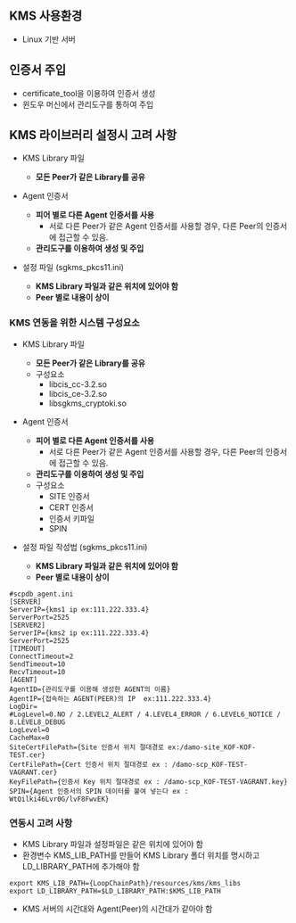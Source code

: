 ## KMS 사용환경
* Linux 기반 서버

## 인증서 주입
* certificate_tool을 이용하여 인증서 생성
* 윈도우 머신에서 관리도구를 통하여 주입

## KMS 라이브러리 설정시 고려 사항

* KMS Library 파일
    * **모든 Peer가 같은 Library를 공유**

* Agent 인증서
    * **피어 별로 다른 Agent 인증서를 사용**
        * 서로 다른 Peer가 같은 Agent 인증서를 사용할 경우, 다른 Peer의 인증서에 접근할 수 있음.
    * **관리도구를 이용하여 생성 및 주입**

* 설정 파일 (sgkms_pkcs11.ini)
    * **KMS Library 파일과 같은 위치에 있어야 함**
    * **Peer 별로 내용이 상이**


### KMS 연동을 위한 시스템 구성요소
* KMS Library 파일
    * **모든 Peer가 같은 Library를 공유**
    * 구성요소
        * libcis_cc-3.2.so
        * libcis_ce-3.2.so
        * libsgkms_cryptoki.so

* Agent 인증서
    * **피어 별로 다른 Agent 인증서를 사용**
        * 서로 다른 Peer가 같은 Agent 인증서를 사용할 경우, 다른 Peer의 인증서에 접근할 수 있음.
    * **관리도구를 이용하여 생성 및 주입**
    * 구성요소
        * SITE 인증서
        * CERT 인증서
        * 인증서 키파일
        * SPIN

* 설정 파일 작성법 (sgkms_pkcs11.ini)
    * **KMS Library 파일과 같은 위치에 있어야 함**
    * **Peer 별로 내용이 상이**
```
#scpdb_agent.ini
[SERVER]
ServerIP={kms1 ip ex:111.222.333.4}
ServerPort=2525
[SERVER2]
ServerIP={kms2 ip ex:111.222.333.4}
ServerPort=2525
[TIMEOUT]
ConnectTimeout=2
SendTimeout=10
RecvTimeout=10
[AGENT]
AgentID={관리도구를 이용해 생성한 AGENT의 이름}
AgentIP={접속하는 AGENT(PEER)의 IP  ex:111.222.333.4}
LogDir=
#LogLevel=0.NO / 2.LEVEL2_ALERT / 4.LEVEL4_ERROR / 6.LEVEL6_NOTICE / 8.LEVEL8_DEBUG
LogLevel=0
CacheMax=0
SiteCertFilePath={Site 인증서 위치 절대경로 ex:/damo-site_KOF-KOF-TEST.cer}
CertFilePath={Cert 인증서 위치 절대경로 ex : /damo-scp_KOF-TEST-VAGRANT.cer}
KeyFilePath={인증서 Key 위치 절대경로 ex : /damo-scp_KOF-TEST-VAGRANT.key}
SPIN={Agent 인증서의 SPIN 데이터를 붙여 넣는다 ex : WtQilki46Lvr0G/lvF8FwvEK}
```

### 연동시 고려 사항
* KMS Library 파일과 설정파일은 같은 위치에 있어야 함
* 환경변수 KMS_LIB_PATH를 만들어 KMS Library 폴더 위치를 명시하고 LD_LIBRARY_PATH에 추가해야 함
```
export KMS_LIB_PATH={LoopChainPath}/resources/kms/kms_libs
export LD_LIBRARY_PATH=$LD_LIBRARY_PATH:$KMS_LIB_PATH
```
* KMS 서버의 시간대와 Agent(Peer)의 시간대가 같아야 함


